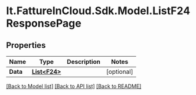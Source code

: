 # It.FattureInCloud.Sdk.Model.ListF24ResponsePage

## Properties

Name | Type | Description | Notes
------------ | ------------- | ------------- | -------------
**Data** | [**List&lt;F24&gt;**](F24.md) |  | [optional] 

[[Back to Model list]](../../README.md#documentation-for-models) [[Back to API list]](../../README.md#documentation-for-api-endpoints) [[Back to README]](../../README.md)

